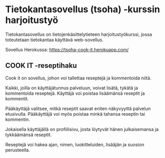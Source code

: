 # Tietokantasovellus (tsoha) -kurssin harjoitustyö

Tietokantasovellus on tietojenkäsittelytieteen harjoitustyökurssi, jossa toteutetaan tietokantaa käyttävä web-sovellus.

Sovellus Herokussa: https://tsoha-cook-it.herokuapp.com/

## COOK IT -reseptihaku

Cook it on sovellus, johon voi tallettaa reseptejä ja kommentoida niitä.

Kaikki, joilla on käyttäjätunnus palveluun, voivat lisätä, tykätä ja kommentoida reseptejä. Käyttäjä voi poistaa lisäämänsä reseptit ja kommentit.

Pääkäyttäjä valitsee, mitkä reseptit saavat eniten näkyvyyttä palvelun etusivulla. Pääkäyttäjä voi myös poistaa minkä tahansa reseptin tai kommentin.

Jokaisella käyttäjällä on profiilisivu, josta löytyvät hänen julkaisemansa ja tykkäämänsä reseptit.

Reseptejä voi hakea ajan, nimen, luokitteluiden, lisääjän ja suosion perusteella.

